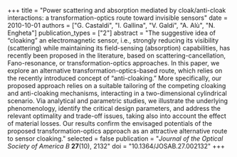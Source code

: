 +++
title = "Power scattering and absorption mediated by cloak/anti-cloak interactions: a transformation-optics route toward invisible sensors"
date = 2010-10-01
authors = ["G. Castaldi", "I. Gallina", "V. Galdi", "A. Alù", "N. Engheta"]
publication_types = ["2"]
abstract = "The suggestive idea of “cloaking” an electromagnetic sensor, i.e., strongly reducing its visibility (scattering) while maintaining its field-sensing (absorption) capabilities, has recently been proposed in the literature, based on scattering-cancellation, Fano-resonance, or transformation-optics approaches. In this paper, we explore an alternative transformation-optics-based route, which relies on the recently introduced concept of “anti-cloaking.” More specifically, our proposed approach relies on a suitable tailoring of the competing cloaking and anti-cloaking mechanisms, interacting in a two-dimensional cylindrical scenario. Via analytical and parametric studies, we illustrate the underlying phenomenology, identify the critical design parameters, and address the relevant optimality and trade-off issues, taking also into account the effect of material losses. Our results confirm the envisaged potentials of the proposed transformation-optics approach as an attractive alternative route to sensor cloaking."
selected = false
publication = "*Journal of the Optical Society of America B* **27**(10), 2132"
doi = "10.1364/JOSAB.27.002132"
+++
